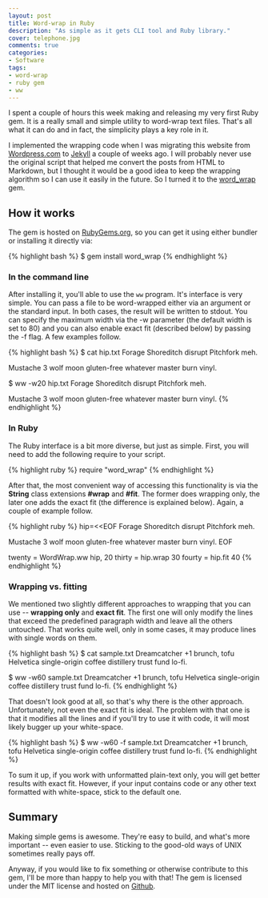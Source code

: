 ```yaml
---
layout: post
title: Word-wrap in Ruby
description: "As simple as it gets CLI tool and Ruby library."
cover: telephone.jpg
comments: true
categories:
- Software
tags:
- word-wrap
- ruby gem
- ww
---
```

I spent a couple of hours this week making and releasing my very first Ruby
gem. It is a really small and simple utility to word-wrap text files. That's
all what it can do and in fact, the simplicity plays a key role in it.

I implemented the wrapping code when I was migrating this website from
[Wordpress.com](http://wordpress.com) to [Jekyll](http://jekyllrb.com) a couple
of weeks ago. I will probably never use the original script that helped me
convert the posts from HTML to Markdown, but I thought it would be a good idea
to keep the wrapping algorithm so I can use it easily in the future. So I
turned it to the [word_wrap](https://rubygems.org/gems/word_wrap/) gem.

## How it works
The gem is hosted on [RubyGems.org](https://rubygems.org/gems/word_wrap/), so
you can get it using either bundler or installing it directly via:

{% highlight bash %}
$ gem install word_wrap
{% endhighlight %}

### In the command line
After installing it, you'll able to use the `ww` program. It's interface is very
simple. You can pass a file to be word-wrapped either via an argument or the
standard input. In both cases, the result will be written to stdout. You can
specify the maximum width via the -w parameter (the default width is set to 80)
and you can also enable exact fit (described below) by passing the -f flag. A
few examples follow.

{% highlight bash %}
$ cat hip.txt
Forage Shoreditch disrupt Pitchfork meh.

Mustache 3 wolf moon gluten-free whatever master burn
vinyl.

$ ww -w20 hip.txt
Forage Shoreditch
disrupt Pitchfork
meh.

Mustache 3 wolf moon
gluten-free whatever
master burn
vinyl.
{% endhighlight %}

### In Ruby
The Ruby interface is a bit more diverse, but just as simple. First, you will
need to add the following require to your script.

{% highlight ruby %}
require "word_wrap"
{% endhighlight %}

After that, the most convenient way of accessing this functionality is via the
**String** class extensions **#wrap** and **#fit**. The former does wrapping
only, the later one adds the exact fit (the difference is explained below).
Again, a couple of example follow.

{% highlight ruby %}
hip=<<EOF
Forage Shoreditch disrupt Pitchfork meh.

Mustache 3 wolf moon gluten-free whatever master burn
vinyl.
EOF

twenty = WordWrap.ww hip, 20
thirty = hip.wrap 30
fourty = hip.fit 40
{% endhighlight %}

### Wrapping vs. fitting
We mentioned two slightly different approaches to wrapping that you can use --
**wrapping only** and **exact fit**. The first one will only modify the lines
that exceed the predefined paragraph width and leave all the others untouched.
That works quite well, only in some cases, it may produce lines with single
words on them.

{% highlight bash %}
$ cat sample.txt
Dreamcatcher +1 brunch, tofu Helvetica single-origin coffee
distillery trust fund lo-fi.

$ ww -w60 sample.txt
Dreamcatcher +1 brunch, tofu Helvetica single-origin
coffee
distillery trust fund lo-fi.
{% endhighlight %}

That doesn't look good at all, so that's why there is the other approach.
Unfortunately, not even the exact fit is ideal. The problem with that one is
that it modifies all the lines and if you'll try to use it with code, it will
most likely bugger up your white-space.

{% highlight bash %}
$ ww -w60 -f sample.txt
Dreamcatcher +1 brunch, tofu Helvetica single-origin
coffee distillery trust fund lo-fi.
{% endhighlight %}

To sum it up, if you work with unformatted plain-text only, you will get better
results with exact fit. However, if your input contains code or any other text
formatted with white-space, stick to the default one.

## Summary
Making simple gems is awesome. They're easy to build, and what's more important
-- even easier to use. Sticking to the good-old ways of UNIX sometimes really
pays off.

Anyway, if you would like to fix something or otherwise contribute to this gem,
I'll be more than happy to help you with that! The gem is licensed under the
MIT license and hosted on [Github](https://github.com/pazdera/word_wrap).
